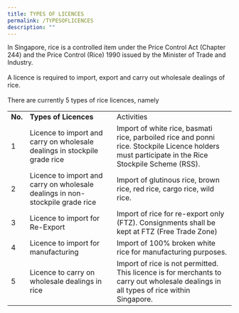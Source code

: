 ```yaml
---
title: TYPES OF LICENCES
permalink: /TYPESOFLICENCES
description: ""
---
```

In Singapore, rice is a controlled item under the Price Control Act (Chapter 244) and the Price Control (Rice) 1990 issued by the Minister of Trade and Industry.
        <br />
        <br />
        A licence is required to import, export and carry out wholesale dealings of rice.
        <br />
        <br />
        There are currently 5 types of rice licences, namely
        <table border="0" cellpadding="10" cellspacing="0">
          <thead>
          </thead>
          <tbody>
            <tr>
              <td><strong>No.</strong>
              </td>
              <td><strong>Types of Licences</strong>
              </td>
              <td>Activities
              </td>
            </tr>
            <tr>
              <td>1
              </td>
              <td>Licence to import and carry on wholesale dealings in stockpile grade rice
              </td>
              <td>Import of white rice, basmati rice, parboiled rice and ponni rice. Stockpile Licence holders must participate in the Rice Stockpile Scheme (RSS).
              </td>
            </tr>
            <tr>
              <td>2
              </td>
              <td>Licence to import and carry on wholesale dealings in non-stockpile grade rice
              </td>
              <td>Import of glutinous rice, brown rice, red rice, cargo rice, wild rice.
              </td>
            </tr>
            <tr>
              <td>3
              </td>
              <td>Licence to import for Re-Export
              </td>
              <td>Import of rice for re-export only (FTZ). Consignments shall be kept at FTZ (Free Trade Zone)
              </td>
            </tr>
            <tr>
              <td>4
              </td>
              <td>Licence to import for manufacturing
              </td>
              <td>Import of 100% broken white rice for manufacturing purposes.
              </td>
            </tr>
            <tr>
              <td>5
              </td>
              <td>Licence to carry on wholesale dealings in rice
              </td>
              <td>Import of rice is not permitted.
                <br />
                This licence is for merchants to carry out wholesale dealings in all types of rice within Singapore.
              </td>
            </tr>
          </tbody>
        </table>